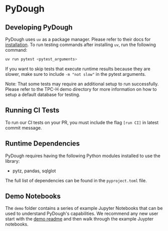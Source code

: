 # PyDough

## Developing PyDough
PyDough uses `uv` as a package manager. Please refer to their docs for
[installation](https://docs.astral.sh/uv/getting-started/). To run testing
commands after installing `uv`, run the following command:

```bash
uv run pytest <pytest_arguments>
```

If you want to skip tests that execute runtime results because they are slower, make sure to include `-m "not slow"` in the pytest arguments.

Note: That some tests may require an additional setup to run successfully.
Please refer to the TPC-H demo directory for more information on how to setup
a default database for testing.

## Running CI Tests
To run our CI tests on your PR, you must include the flag `[run CI]` in latest
commit message.

## Runtime Dependencies

PyDough requires having the following Python modules installed to use
the library:

- pytz, pandas, sqlglot

The full list of dependencies can be found in the `pyproject.toml` file.

## Demo Notebooks

The `demo` folder contains a series of example Jupyter Notebooks
that can be used to understand PyDough's capabilities. We recommend any new user start
with the [demo readme](demos/README.md) and then walk through the example Juypter notebooks.
